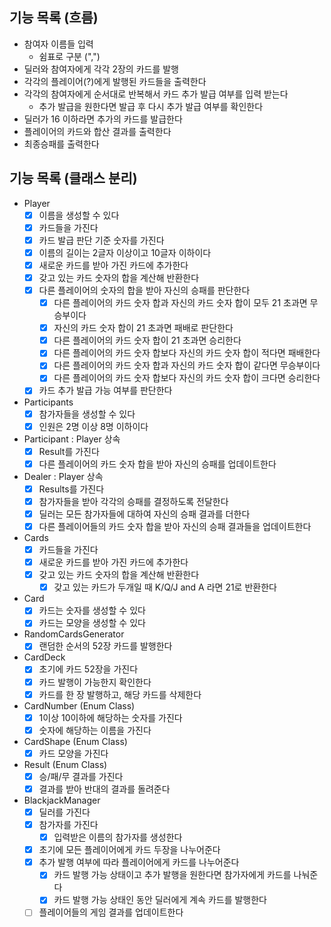 ## 기능 목록 (흐름)

- 참여자 이름들 입력
    - 쉼표로 구분 (",")
- 딜러와 참여자에게 각각 2장의 카드를 발행
- 각각의 플레이어(?)에게 발행된 카드들을 출력한다
- 각각의 참여자에게 순서대로 반복해서 카드 추가 발급 여부를 입력 받는다
    - 추가 발급을 원한다면 발급 후 다시 추가 발급 여부를 확인한다
- 딜러가 16 이하라면 추가의 카드를 발급한다
- 플레이어의 카드와 합산 결과를 출력한다
- 최종승패를 출력한다

## 기능 목록 (클래스 분리)

- Player
    - [x] 이름을 생성할 수 있다
    - [x] 카드들을 가진다
    - [x] 카드 발급 판단 기준 숫자를 가진다
    - [x] 이름의 길이는 2글자 이상이고 10글자 이하이다
    - [x] 새로운 카드를 받아 가진 카드에 추가한다
    - [x] 갖고 있는 카드 숫자의 합을 계산해 반환한다
    - [x] 다른 플레이어의 숫자의 합을 받아 자신의 승패를 판단한다
        - [x] 다른 플레이어의 카드 숫자 합과 자신의 카드 숫자 합이 모두 21 초과면 무승부이다
        - [x] 자신의 카드 숫자 합이 21 초과면 패배로 판단한다
        - [x] 다른 플레이어의 카드 숫자 합이 21 초과면 승리한다
        - [x] 다른 플레이어의 카드 숫자 합보다 자신의 카드 숫자 합이 적다면 패배한다
        - [x] 다른 플레이어의 카드 숫자 합과 자신의 카드 숫자 합이 같다면 무승부이다
        - [x] 다른 플레이어의 카드 숫자 합보다 자신의 카드 숫자 합이 크다면 승리한다
    - [x] 카드 추가 발급 가능 여부를 판단한다
- Participants
    - [x] 참가자들을 생성할 수 있다
    - [x] 인원은 2명 이상 8명 이하이다
- Participant : Player 상속
    - [x] Result를 가진다
    - [x] 다른 플레이어의 카드 숫자 합을 받아 자신의 승패를 업데이트한다
- Dealer : Player 상속
    - [x] Results를 가진다
    - [x] 참가자들을 받아 각각의 승패를 결정하도록 전달한다
    - [x] 딜러는 모든 참가자들에 대하여 자신의 승패 결과를 더한다
    - [x] 다른 플레이어들의 카드 숫자 합을 받아 자신의 승패 결과들을 업데이트한다
- Cards
    - [x] 카드들을 가진다
    - [x] 새로운 카드를 받아 가진 카드에 추가한다
    - [x] 갖고 있는 카드 숫자의 합을 계산해 반환한다
        - [x] 갖고 있는 카드가 두개일 때 K/Q/J and A 라면 21로 반환한다
- Card
    - [x] 카드는 숫자를 생성할 수 있다
    - [x] 카드는 모양을 생성할 수 있다
- RandomCardsGenerator
    - [x] 랜덤한 순서의 52장 카드를 발행한다
- CardDeck
    - [x] 초기에 카드 52장을 가진다
    - [x] 카드 발행이 가능한지 확인한다
    - [x] 카드를 한 장 발행하고, 해당 카드를 삭제한다
- CardNumber (Enum Class)
    - [x] 1이상 10이하에 해당하는 숫자를 가진다
    - [x] 숫자에 해당하는 이름을 가진다
- CardShape (Enum Class)
    - [x] 카드 모양을 가진다
- Result (Enum Class)
    - [x] 승/패/무 결과를 가진다
    - [x] 결과를 받아 반대의 결과를 돌려준다
- BlackjackManager
    - [x] 딜러를 가진다
    - [x] 참가자를 가진다
        - [x] 입력받은 이름의 참가자를 생성한다
    - [x] 초기에 모든 플레이어에게 카드 두장을 나누어준다
    - [x] 추가 발행 여부에 따라 플레이어에게 카드를 나누어준다
        - [x] 카드 발행 가능 상태이고 추가 발행을 원한다면 참가자에게 카드를 나눠준다
        - [x] 카드 발행 가능 상태인 동안 딜러에게 계속 카드를 발행한다
    - [ ] 플레이어들의 게임 결과를 업데이트한다